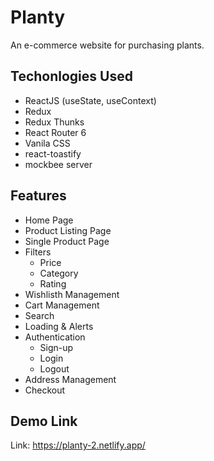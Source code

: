 # Planty

An e-commerce website for purchasing plants.

## Techonlogies Used

* ReactJS (useState, useContext)
* Redux
* Redux Thunks
* React Router 6
* Vanila CSS
* react-toastify
* mockbee server

## Features

*  Home Page
*  Product Listing Page
*  Single Product Page
*  Filters
     * Price
     * Category
     * Rating
*  Wishlisth Management
*  Cart Management
*  Search
*  Loading & Alerts
*  Authentication  
    * Sign-up
    * Login
    * Logout
* Address Management
* Checkout

## Demo Link
Link: https://planty-2.netlify.app/
